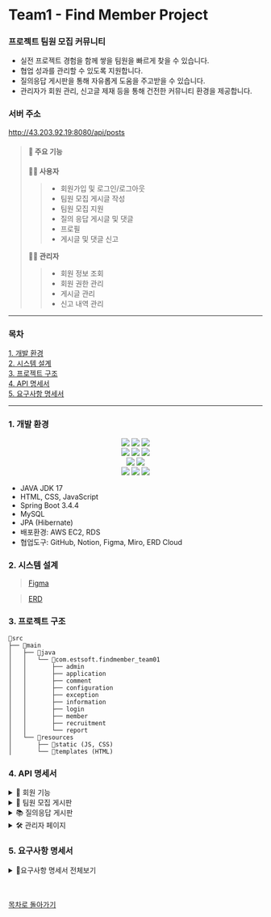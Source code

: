 # Team1 - Find Member Project

### **프로젝트 팀원 모집 커뮤니티**

- 실전 프로젝트 경험을 함께 쌓을 팀원을 빠르게 찾을 수 있습니다.
- 협업 성과를 관리할 수 있도록 지원합니다.
- 질의응답 게시판을 통해 자유롭게 도움을 주고받을 수 있습니다.
- 관리자가 회원 관리, 신고글 제재 등을 통해 건전한 커뮤니티 환경을 제공합니다.

### 서버 주소

http://43.203.92.19:8080/api/posts

> #### 📌 주요 기능
>**🙍‍♂️ 사용자**
>> - 회원가입 및 로그인/로그아웃
>>- 팀원 모집 게시글 작성
>>- 팀원 모집 지원
>>- 질의 응답 게시글 및 댓글
>>- 프로필
>>- 게시글 및 댓글 신고
>
>**👷‍♂️ 관리자**
>> - 회원 정보 조회
>>- 회원 권한 관리
>>- 게시글 관리
>>- 신고 내역 관리
---

### 목차

[1. 개발 환경](#1-개발-환경)  
[2. 시스템 설계](#2-시스템-설계)  
[3. 프로젝트 구조](#3-프로젝트-구조)  
[4. API 명세서](#4-api-명세서)   
[5. 요구사항 명세서](#5-요구사항-명세서)



***

### 1. 개발 환경

<div align=center>
  <img src="https://img.shields.io/badge/java-007396?style=for-the-badge&logo=java&logoColor=white">
  <img src="https://img.shields.io/badge/springboot-6DB33F?style=for-the-badge&logo=springboot&logoColor=white">
  <img src="https://img.shields.io/badge/Thymeleaf-005F0F?style=for-the-badge&logo=thymeleaf&logoColor=white">
  <br>
  <img src="https://img.shields.io/badge/HTML5-E34F26?style=for-the-badge&logo=html5&logoColor=white">
  <img src="https://img.shields.io/badge/css-1572B6?style=for-the-badge&logo=css3&logoColor=white">
  <img src="https://img.shields.io/badge/javascript-F7DF1E?style=for-the-badge&logo=javascript&logoColor=black">
  <br>
  <img src="https://img.shields.io/badge/mysql-4479A1?style=for-the-badge&logo=mysql&logoColor=white">
  <img src="https://img.shields.io/badge/amazonaws-232F3E?style=for-the-badge&logo=amazonaws&logoColor=white">
  <br>
  <img src="https://img.shields.io/badge/Figma-F24E1E?style=for-the-badge&logo=figma&logoColor=white">
  <img src="https://img.shields.io/badge/ERDCloud-blue?style=for-the-badge">
  <img src="https://img.shields.io/badge/github-181717?style=for-the-badge&logo=github&logoColor=white">
</div>

- JAVA JDK 17
- HTML, CSS, JavaScript
- Spring Boot 3.4.4
- MySQL
- JPA (Hibernate)
- 배포환경: AWS EC2, RDS
- 협업도구: GitHub, Notion, Figma, Miro, ERD Cloud

### 2. 시스템 설계

> [ Figma ](https://www.figma.com/design/vPZxGEnBXhnaYrUY8AHhe0/example_site?node-id=10-2&t=k57qr4Df525gChfl-0)

> [ ERD ](https://www.erdcloud.com/d/8vBncPTWotTnE4N64)

### 3. 프로젝트 구조

```
📂src
├── 📂main
│   ├── 📂java
│   │   └── 📂com.estsoft.findmember_team01
│   │       ├── admin
│   │       ├── application
│   │       ├── comment
│   │       ├── configuration
│   │       ├── exception
│   │       ├── information
│   │       ├── login
│   │       ├── member
│   │       ├── recruitment
│   │       └── report
│   └── 📂resources
│       ├── 📂static (JS, CSS)
│       └── 📂templates (HTML)
```

### 4. API 명세서

<details><summary>📗 회원 기능</summary>

| 기능       | Method | URL                    |
|----------|--------|------------------------|
| 회원가입     | POST   | `/api/user/signup`     |
| 로그인      | POST   | `/login`               |
| 로그아웃     | POST   | `/logout`              |
| 회원 탈퇴    | DELETE | `/api/user/{id}`       |
| 회원 정보 조회 | GET    | `/api/user/me`         |
| 회원 정보 수정 | PUT    | `/api/user/me`         |
| 회원 등급 확인 | GET    | `/api/user/{id}/level` |

</details>

<details><summary>📝 팀원 모집 게시판</summary>

| 기능           | Method | URL                        |
|--------------|--------|----------------------------|
| 게시글 목록 조회    | GET    | `/api/posts`               |
| 게시글 상세보기     | GET    | `/api/posts/{id}`          |
| 새 게시글 작성     | POST   | `/api/posts/create`        |
| 게시글 수정       | PUT    | `/api/posts/{id}`          |
| 게시글 삭제       | DELETE | `/api/posts/{id}`          |
| 팀원 모집 게시글 신고 | POST   | `/api/posts/{id}/report`   |
| 사용자 신고       | POST   | `/api/posts/{id}/report`   |
| 완료된 게시글 목록   | GET    | `/api/posts/complete`      |
| 완료된 게시글 상세보기 | GET    | `/api/posts/complete/{id}` |

✔ 팀원 모집 지원

| 기능        | Method | URL                                     |
|-----------|--------|-----------------------------------------|
| 지원서 작성    | POST   | `/api/posts/{recruitmentId}/apply`      |
| 지원서 목록 조회 | GET    | `/api/posts/{recruitmentId}/apply`      |
| 지원서 상세보기  | GET    | `/api/posts/{recruitmentId}/apply/{id}` |
| 지원서 상태    | PUT    | `/api/posts/{recruitmentId}/apply/{id}` |
| 지원서 삭제    | DELETE | `/api/posts/{recruitmentId}/apply/{id}` |

</details>

<details><summary>📚 질의응답 게시판</summary>

| 기능           | Method | URL                       |
|--------------|--------|---------------------------|
| 게시글 목록 조회    | GET    | `/api/information`        |
| 게시글 상세보기     | GET    | `/api/information/{id}`   |
| 게시글 작성       | POST   | `/api/information`        |
| 게시글 수정       | PUT    | `/api/information/{id}`   |
| 게시글 삭제       | DELETE | `/api/information/{id}`   |
| 질의 응답 게시글 신고 | POST   | `/api/information/report` |

💬 질의응답 게시판 댓글

| 기능          | Method | URL                                                    |
|-------------|--------|--------------------------------------------------------|
| 댓글 작성       | POST   | `/api/information/{informationId}/comment`             |
| 댓글 조회       | GET    | `/api/information/{informationId}/comment`             |
| 댓글 삭제       | DELETE | `/api/information/{informationId}/comment/{commentId}` |
| 질의 응답 댓글 신고 | POST   | `/api/information/report`                              |

</details>

<details><summary>🛠 관리자 페이지</summary>

| 기능            | Method | URL                           |
|---------------|--------|-------------------------------|
| 회원 목록 조회      | GET    | `/api/admin/users`            |
| 회원 등급 변경      | POST   | `/api/admin/users/{id}/role`  |
| 회원 등급 관리      | PUT    | `/api/admin/users/{id}/level` |
| 신고 목록 조회      | GET    | `/api/admin/reports`          |
| 신고글 상세보기      | GET    | `/api/admin/reports/{id}`     |
| 신고내역 삭제       | DELETE | `/api/admin/reports/{id}`     |
| 팀원 모집글 목록     | GET    | `/api/admin/posts`            |
| 팀원 모집글 상세조회   | GET    | `/api/admin/posts/{id}`       |
| 질의응답 게시글 목록   | GET    | `/api/admin/information`      |
| 질의응답 게시글 상세조회 | GET    | `/api/admin/information/{id}` |
| 신고된 게시글 삭제    | DELETE | `/api/admin/posts/{id}`       |
| 게시글 숨기기       | PUT    | `/api/admin/posts/{id}`       |

</details>

### 5. 요구사항 명세서

<details><summary>📑요구사항 명세서 전체보기</summary>

| 구분          | 기능              | 상세 내용                                                |
|-------------|-----------------|------------------------------------------------------|
| 공통          | 정렬              | 최신순, 정확도순, 댓글 많은 순 정렬                                | 
|             | 페이징             | 게시글 10개씩 페이지 단위로 조회                                  |
|             | 검색              | 제목 또는 내용에 포함된 키워드 검색                                 | 
|             | 팀원 모집 필터링       | 전체/모집중/모집완료 선택하여 글 보기                                | 
|             | 질의응답 필터링        | 전체/해결/미해결 선택하여 글 보기                                  |
| 비회원         | 게시글 목록 조회       | 게시글 조회 가능 (읽기 전용)                                    |
| 회원 (USER)   | 회원가입            | 형식(조건) 만족하는 이메일, 비밀번호를 입력 받음                         |
|             | 로그인             | 이메일과 비밀번호를 입력하여 인증에 성공하면 로그인 처리 및 세션이 생성됨            |
|             | 로그아웃            | 로그인 상태 종료                                            |
|             | 회원 탈퇴           | 사용자 계정 및 관련 정보 영구 삭제                                 |
|             | 팀원 모집글 작성/수정/삭제 | 수정·삭제는 본인이 작성한 글만 가능                                 |
|             | 질의응답 작성/수정/삭제   | 수정·삭제는 본인이 작성한 글만 가능                                 |
|             | 지원서 작성          | 팀원 모집글에 지원서를 작성하여 제출                                 |
|             | 게시글/댓글 신고       | 부적절한 게시글·댓글 신고 가능                                    |
| 회원 (MASTER) | 프로필 업데이트        | 프로필에 이미지를 추가할 수 있음                                   |
|             | 댓글 작성           | 질의응답 게시판 댓글 작성 가능                                    |
| 관리자         | 회원 목록 조회        | 회원 닉네임 검색<br>회원별 가입일자, 최종 접속시간, 접속 횟수, User Agent 확인 |
|             | 회원 등급 변경        | USER/MASTER/ADMIN 변경                                 |
|             | 신고글 목록 조회       | 신고된 게시글/댓글 목록 확인 가능                                  |
|             | 신고글 상세 조회       | 신고된 게시글/댓글 상세 조회                                     |
|             | 신고글 삭제          | 신고된 게시글/댓글 삭제 가능                                     |
|             | 게시글 조회          | 모든 게시글 조회 및 관리 기능                                    |
|             | 게시글 숨기기         | 게시글 숨김 처리                                            |

</details>

<br>
<br>


[목차로 돌아가기](#목차)
